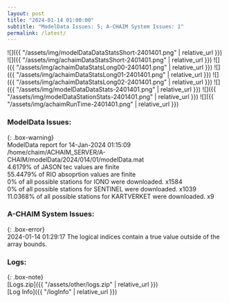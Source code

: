 ```yaml
---
layout: post
title: "2024-01-14 01:00:00"
subtitle: "ModelData Issues: 5; A-CHAIM System Issues: 1"
permalink: /latest/
---
```


![]({{ "/assets/img/modelDataDataStatsShort-2401401.png" | relative_url }})
![]({{ "/assets/img/achaimDataStatsShort-2401401.png" | relative_url }})
![]({{ "/assets/img/achaimDataStatsLong00-2401401.png" | relative_url }})
![]({{ "/assets/img/achaimDataStatsLong01-2401401.png" | relative_url }})
![]({{ "/assets/img/achaimDataStatsLong02-2401401.png" | relative_url }})
![]({{ "/assets/img/modelDataDataStats-2401401.png" | relative_url }})
![]({{ "/assets/img/modelDataStationStats-2401401.png" | relative_url }})
![]({{ "/assets/img/achaimRunTime-2401401.png" | relative_url }})


### ModelData Issues:  
  
{: .box-warning}  
 ModelData report for 14-Jan-2024 01:15:09   
 /home/chaim/ACHAIM_SERVER/A-CHAIM/modelData/2024/014/01/modelData.mat   
 4.6179% of JASON tec values are finite   
 55.4479% of RIO absoprtion values are finite   
 0% of all possible stations for IONO were downloaded. x1584   
 0% of all possible stations for SENTINEL were downloaded. x1039   
 11.0368% of all possible stations for KARTVERKET were downloaded. x9   
  
### A-CHAIM System Issues:  
  
{: .box-error}  
2024-01-14 01:29:17 The logical indices contain a true value outside of the array bounds.  

### Logs:  
  
{: .box-note}  
[Logs.zip]({{ "/assets/other/logs.zip" | relative_url }})  
[Log Info]({{ "/logInfo" | relative_url }})  
